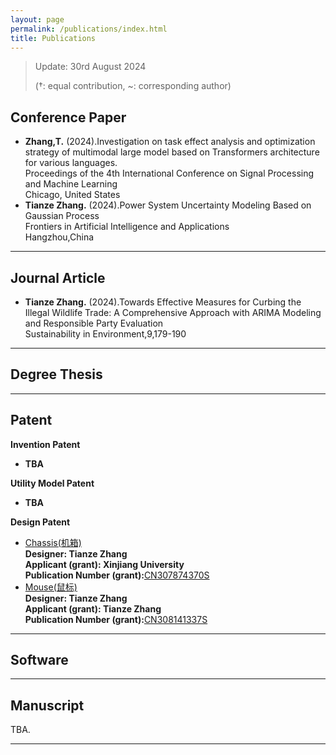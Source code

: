 ```yaml
---
layout: page
permalink: /publications/index.html
title: Publications
---
```


> Update: 30rd August 2024
>
> (†: equal contribution, ~: corresponding author)

## Conference Paper

- **Zhang,T.** (2024).Investigation on task effect analysis and optimization strategy of multimodal large model based on Transformers architecture for various languages.
  <br>Proceedings of the 4th International Conference on Signal Processing and Machine Learning<br>Chicago, United States<br>
- **Tianze Zhang.** (2024).Power System Uncertainty Modeling Based on Gaussian Process<br>Frontiers in Artificial Intelligence and Applications<br>
  Hangzhou,China

---

## Journal Article

- **Tianze Zhang.** (2024).Towards Effective Measures for Curbing the Illegal Wildlife Trade: A Comprehensive Approach with ARIMA Modeling and Responsible Party Evaluation
  <br> Sustainability in Environment,9,179-190

---

## Degree Thesis

---

## Patent

**Invention Patent**
- **TBA**

**Utility Model Patent**
- **TBA**

**Design Patent**
- [Chassis(机箱)](https://zhangtianze.com/mypublications/CN202230804192.pdf)<br>**Designer: Tianze Zhang**<br>**Applicant (grant): Xinjiang University**<br>**Publication Number (grant):**[CN307874370S](https://zhangtianze.com/mypublications/CN202230804192.pdf)<br>
- [Mouse(鼠标)](https://zhangtianze.com/mypublications/CN202330191786.pdf)<br>**Designer: Tianze Zhang**<br>**Applicant (grant): Tianze Zhang**<br>**Publication Number (grant):**[CN308141337S](https://zhangtianze.com/mypublications/CN202330191786.pdf)<br>

---

## Software

---

## Manuscript

TBA.
<br>

---
